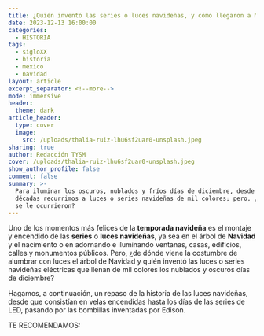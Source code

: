 ```yaml
---
title: ¿Quién inventó las series o luces navideñas, y cómo llegaron a México?
date: 2023-12-13 16:00:00
categories:
  - HISTORIA
tags:
  - sigloXX
  - historia
  - mexico
  - navidad
layout: article
excerpt_separator: <!--more-->
mode: immersive
header:
  theme: dark
article_header:
  type: cover
  image:
    src: /uploads/thalia-ruiz-lhu6sf2uar0-unsplash.jpeg
sharing: true
author: Redacción TYSM
cover: /uploads/thalia-ruiz-lhu6sf2uar0-unsplash.jpeg
show_author_profile: false
comment: false
summary: >-
  Para iluminar los oscuros, nublados y fríos días de diciembre, desde hace
  décadas recurrimos a luces o series navideñas de mil colores; pero, ¿a quién
  se le ocurrieron?
---
```

Uno de los momentos más felices de la **temporada navideña** es el montaje y encendido de las **series** o **luces navideñas**, ya sea en el árbol de **Navidad** y el nacimiento o en adornando e iluminando ventanas, casas, edificios, calles y monumentos públicos. Pero, ¿de dónde viene la costumbre de alumbrar con luces el árbol de Navidad y quién inventó las luces o series navideñas eléctricas que llenan de mil colores los nublados y oscuros días de diciembre?

Hagamos, a continuación, un repaso de la historia de las luces navideñas, desde que consistían en velas encendidas hasta los días de las series de LED, pasando por las bombillas inventadas por Edison.

TE RECOMENDAMOS: